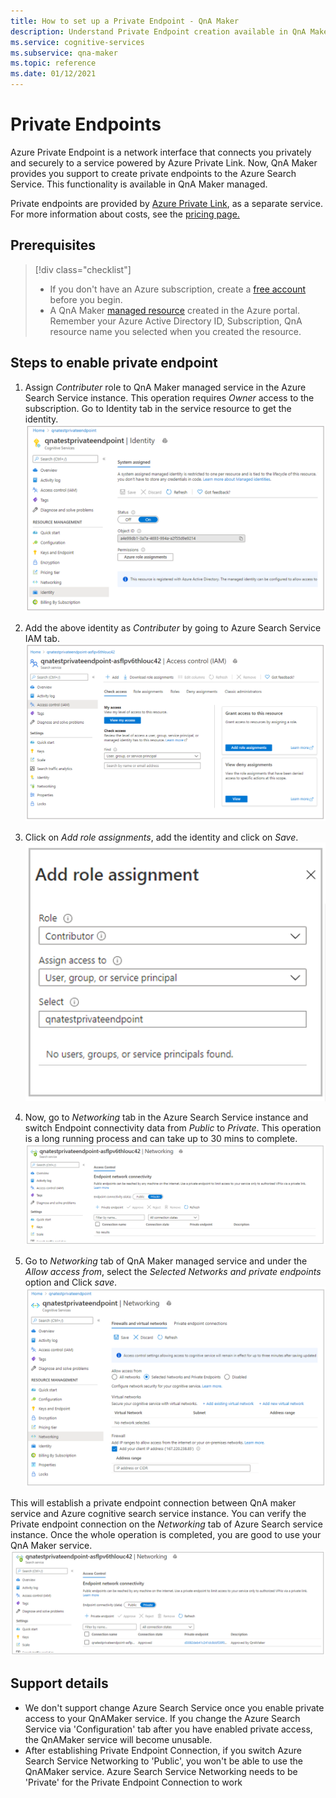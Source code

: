 ```yaml
---
title: How to set up a Private Endpoint - QnA Maker
description: Understand Private Endpoint creation available in QnA Maker managed.
ms.service: cognitive-services
ms.subservice: qna-maker
ms.topic: reference
ms.date: 01/12/2021
---
```


# Private Endpoints

Azure Private Endpoint is a network interface that connects you privately and securely to a service powered by Azure Private Link. Now, QnA Maker provides you support to create private endpoints to the Azure Search Service. This functionality is available in QnA Maker managed. 

Private endpoints are provided by [Azure Private Link](../../private-link/private-link-overview.md), as a separate service. For more information about costs, see the [pricing page.](https://azure.microsoft.com/pricing/details/private-link/) 

## Prerequisites
> [!div class="checklist"]
> * If you don't have an Azure subscription, create a [free account](https://azure.microsoft.com/free/cognitive-services/) before you begin.
> * A QnA Maker [managed resource](https://ms.portal.azure.com/#create/Microsoft.CognitiveServicesQnAMaker) created in the Azure portal. Remember your Azure Active Directory ID, Subscription, QnA resource name you selected when you created the resource.

## Steps to enable private endpoint
1. Assign *Contributer* role to QnA Maker managed service in the Azure Search Service instance. This operation requires *Owner* access to the subscription. Go to Identity tab in the service resource to get the identity.
![Managed service Identity](../QnAMaker/media/qnamaker-reference-private-endpoints/private-endpoint-identity.png)

2. Add the above identity as *Contributer* by going to Azure Search Service IAM tab.
![Managed service IAM](../QnAMaker/media/qnamaker-reference-private-endpoints/private-endpoint-access-control.png)

3. Click on *Add role assignments*, add the identity and click on *Save*.
![Managed role assignment](../QnAMaker/media/qnamaker-reference-private-endpoints/private-endpoint-role-assignment.png)

4. Now, go to *Networking* tab in the Azure Search Service instance and switch Endpoint connectivity data from *Public* to *Private*. This operation is a long running process and can take up to 30 mins to complete. 
![Managed Azure search networking](../QnAMaker/media/qnamaker-reference-private-endpoints/private-endpoint-networking.png)

5. Go to *Networking* tab of QnA Maker managed service and under the *Allow access from*, select the *Selected Networks and private endpoints* option and Click *save*. 
![Managed QnA maker newtorking](../QnAMaker/media/qnamaker-reference-private-endpoints/private-endpoint-networking-2.png)

This will establish a private endpoint connection between QnA maker service and Azure cognitive search service instance. You can verify the Private endpoint connection on the *Networking* tab of Azure Search service instance. Once the whole operation is completed, you are good to use your QnA Maker service. 
![Managed Networking Service](../QnAMaker/media/qnamaker-reference-private-endpoints/private-endpoint-networking-3.png)


## Support details
 * We don't support change Azure Search Service once you enable private access to your QnAMaker service. If you change the Azure Search Service via 'Configuration' tab after you have enabled private access, the QnAMaker service will become unusable.
 * After establishing Private Endpoint Connection, if you switch Azure Search Service Networking to 'Public', you won't be able to use the QnAMaker service. Azure Search Service Networking needs to be 'Private' for the Private Endpoint Connection to work